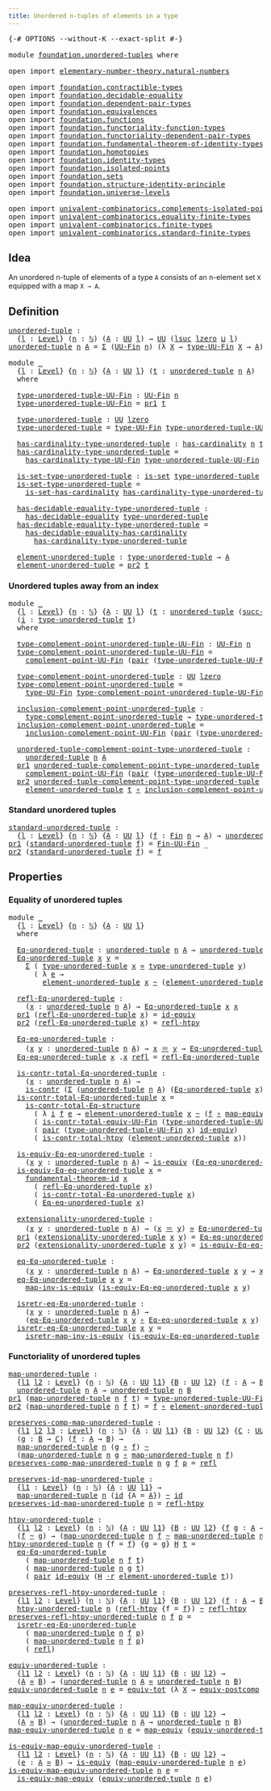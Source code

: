 ```yaml
---
title: Unordered n-tuples of elements in a type
---
```


<pre class="Agda"><a id="66" class="Symbol">{-#</a> <a id="70" class="Keyword">OPTIONS</a> <a id="78" class="Pragma">--without-K</a> <a id="90" class="Pragma">--exact-split</a> <a id="104" class="Symbol">#-}</a>

<a id="109" class="Keyword">module</a> <a id="116" href="foundation.unordered-tuples.html" class="Module">foundation.unordered-tuples</a> <a id="144" class="Keyword">where</a>

<a id="151" class="Keyword">open</a> <a id="156" class="Keyword">import</a> <a id="163" href="elementary-number-theory.natural-numbers.html" class="Module">elementary-number-theory.natural-numbers</a>

<a id="205" class="Keyword">open</a> <a id="210" class="Keyword">import</a> <a id="217" href="foundation.contractible-types.html" class="Module">foundation.contractible-types</a>
<a id="247" class="Keyword">open</a> <a id="252" class="Keyword">import</a> <a id="259" href="foundation.decidable-equality.html" class="Module">foundation.decidable-equality</a>
<a id="289" class="Keyword">open</a> <a id="294" class="Keyword">import</a> <a id="301" href="foundation.dependent-pair-types.html" class="Module">foundation.dependent-pair-types</a>
<a id="333" class="Keyword">open</a> <a id="338" class="Keyword">import</a> <a id="345" href="foundation.equivalences.html" class="Module">foundation.equivalences</a>
<a id="369" class="Keyword">open</a> <a id="374" class="Keyword">import</a> <a id="381" href="foundation.functions.html" class="Module">foundation.functions</a>
<a id="402" class="Keyword">open</a> <a id="407" class="Keyword">import</a> <a id="414" href="foundation.functoriality-function-types.html" class="Module">foundation.functoriality-function-types</a>
<a id="454" class="Keyword">open</a> <a id="459" class="Keyword">import</a> <a id="466" href="foundation.functoriality-dependent-pair-types.html" class="Module">foundation.functoriality-dependent-pair-types</a>
<a id="512" class="Keyword">open</a> <a id="517" class="Keyword">import</a> <a id="524" href="foundation.fundamental-theorem-of-identity-types.html" class="Module">foundation.fundamental-theorem-of-identity-types</a>
<a id="573" class="Keyword">open</a> <a id="578" class="Keyword">import</a> <a id="585" href="foundation.homotopies.html" class="Module">foundation.homotopies</a>
<a id="607" class="Keyword">open</a> <a id="612" class="Keyword">import</a> <a id="619" href="foundation.identity-types.html" class="Module">foundation.identity-types</a>
<a id="645" class="Keyword">open</a> <a id="650" class="Keyword">import</a> <a id="657" href="foundation.isolated-points.html" class="Module">foundation.isolated-points</a>
<a id="684" class="Keyword">open</a> <a id="689" class="Keyword">import</a> <a id="696" href="foundation.sets.html" class="Module">foundation.sets</a>
<a id="712" class="Keyword">open</a> <a id="717" class="Keyword">import</a> <a id="724" href="foundation.structure-identity-principle.html" class="Module">foundation.structure-identity-principle</a>
<a id="764" class="Keyword">open</a> <a id="769" class="Keyword">import</a> <a id="776" href="foundation.universe-levels.html" class="Module">foundation.universe-levels</a>

<a id="804" class="Keyword">open</a> <a id="809" class="Keyword">import</a> <a id="816" href="univalent-combinatorics.complements-isolated-points.html" class="Module">univalent-combinatorics.complements-isolated-points</a>
<a id="868" class="Keyword">open</a> <a id="873" class="Keyword">import</a> <a id="880" href="univalent-combinatorics.equality-finite-types.html" class="Module">univalent-combinatorics.equality-finite-types</a>
<a id="926" class="Keyword">open</a> <a id="931" class="Keyword">import</a> <a id="938" href="univalent-combinatorics.finite-types.html" class="Module">univalent-combinatorics.finite-types</a>
<a id="975" class="Keyword">open</a> <a id="980" class="Keyword">import</a> <a id="987" href="univalent-combinatorics.standard-finite-types.html" class="Module">univalent-combinatorics.standard-finite-types</a>
</pre>
## Idea

An unordered n-tuple of elements of a type `A` consists of an n-element set `X` equipped with a map `X → A`.

## Definition

<pre class="Agda"><a id="unordered-tuple"></a><a id="1180" href="foundation.unordered-tuples.html#1180" class="Function">unordered-tuple</a> <a id="1196" class="Symbol">:</a>
  <a id="1200" class="Symbol">{</a><a id="1201" href="foundation.unordered-tuples.html#1201" class="Bound">l</a> <a id="1203" class="Symbol">:</a> <a id="1205" href="Agda.Primitive.html#597" class="Postulate">Level</a><a id="1210" class="Symbol">}</a> <a id="1212" class="Symbol">(</a><a id="1213" href="foundation.unordered-tuples.html#1213" class="Bound">n</a> <a id="1215" class="Symbol">:</a> <a id="1217" href="elementary-number-theory.natural-numbers.html#1458" class="Datatype">ℕ</a><a id="1218" class="Symbol">)</a> <a id="1220" class="Symbol">(</a><a id="1221" href="foundation.unordered-tuples.html#1221" class="Bound">A</a> <a id="1223" class="Symbol">:</a> <a id="1225" href="foundation-core.universe-levels.html#235" class="Primitive">UU</a> <a id="1228" href="foundation.unordered-tuples.html#1201" class="Bound">l</a><a id="1229" class="Symbol">)</a> <a id="1231" class="Symbol">→</a> <a id="1233" href="foundation-core.universe-levels.html#235" class="Primitive">UU</a> <a id="1236" class="Symbol">(</a><a id="1237" href="Agda.Primitive.html#780" class="Primitive">lsuc</a> <a id="1242" href="Agda.Primitive.html#764" class="Primitive">lzero</a> <a id="1248" href="Agda.Primitive.html#810" class="Primitive Operator">⊔</a> <a id="1250" href="foundation.unordered-tuples.html#1201" class="Bound">l</a><a id="1251" class="Symbol">)</a>
<a id="1253" href="foundation.unordered-tuples.html#1180" class="Function">unordered-tuple</a> <a id="1269" href="foundation.unordered-tuples.html#1269" class="Bound">n</a> <a id="1271" href="foundation.unordered-tuples.html#1271" class="Bound">A</a> <a id="1273" class="Symbol">=</a> <a id="1275" href="foundation-core.dependent-pair-types.html#515" class="Record">Σ</a> <a id="1277" class="Symbol">(</a><a id="1278" href="univalent-combinatorics.finite-types.html#5610" class="Function">UU-Fin</a> <a id="1285" href="foundation.unordered-tuples.html#1269" class="Bound">n</a><a id="1286" class="Symbol">)</a> <a id="1288" class="Symbol">(λ</a> <a id="1291" href="foundation.unordered-tuples.html#1291" class="Bound">X</a> <a id="1293" class="Symbol">→</a> <a id="1295" href="univalent-combinatorics.finite-types.html#5672" class="Function">type-UU-Fin</a> <a id="1307" href="foundation.unordered-tuples.html#1291" class="Bound">X</a> <a id="1309" class="Symbol">→</a> <a id="1311" href="foundation.unordered-tuples.html#1271" class="Bound">A</a><a id="1312" class="Symbol">)</a>

<a id="1315" class="Keyword">module</a> <a id="1322" href="foundation.unordered-tuples.html#1322" class="Module">_</a>
  <a id="1326" class="Symbol">{</a><a id="1327" href="foundation.unordered-tuples.html#1327" class="Bound">l</a> <a id="1329" class="Symbol">:</a> <a id="1331" href="Agda.Primitive.html#597" class="Postulate">Level</a><a id="1336" class="Symbol">}</a> <a id="1338" class="Symbol">{</a><a id="1339" href="foundation.unordered-tuples.html#1339" class="Bound">n</a> <a id="1341" class="Symbol">:</a> <a id="1343" href="elementary-number-theory.natural-numbers.html#1458" class="Datatype">ℕ</a><a id="1344" class="Symbol">}</a> <a id="1346" class="Symbol">{</a><a id="1347" href="foundation.unordered-tuples.html#1347" class="Bound">A</a> <a id="1349" class="Symbol">:</a> <a id="1351" href="foundation-core.universe-levels.html#235" class="Primitive">UU</a> <a id="1354" href="foundation.unordered-tuples.html#1327" class="Bound">l</a><a id="1355" class="Symbol">}</a> <a id="1357" class="Symbol">(</a><a id="1358" href="foundation.unordered-tuples.html#1358" class="Bound">t</a> <a id="1360" class="Symbol">:</a> <a id="1362" href="foundation.unordered-tuples.html#1180" class="Function">unordered-tuple</a> <a id="1378" href="foundation.unordered-tuples.html#1339" class="Bound">n</a> <a id="1380" href="foundation.unordered-tuples.html#1347" class="Bound">A</a><a id="1381" class="Symbol">)</a>
  <a id="1385" class="Keyword">where</a>

  <a id="1394" href="foundation.unordered-tuples.html#1394" class="Function">type-unordered-tuple-UU-Fin</a> <a id="1422" class="Symbol">:</a> <a id="1424" href="univalent-combinatorics.finite-types.html#5610" class="Function">UU-Fin</a> <a id="1431" href="foundation.unordered-tuples.html#1339" class="Bound">n</a>
  <a id="1435" href="foundation.unordered-tuples.html#1394" class="Function">type-unordered-tuple-UU-Fin</a> <a id="1463" class="Symbol">=</a> <a id="1465" href="foundation-core.dependent-pair-types.html#605" class="Field">pr1</a> <a id="1469" href="foundation.unordered-tuples.html#1358" class="Bound">t</a>

  <a id="1474" href="foundation.unordered-tuples.html#1474" class="Function">type-unordered-tuple</a> <a id="1495" class="Symbol">:</a> <a id="1497" href="foundation-core.universe-levels.html#235" class="Primitive">UU</a> <a id="1500" href="Agda.Primitive.html#764" class="Primitive">lzero</a>
  <a id="1508" href="foundation.unordered-tuples.html#1474" class="Function">type-unordered-tuple</a> <a id="1529" class="Symbol">=</a> <a id="1531" href="univalent-combinatorics.finite-types.html#5672" class="Function">type-UU-Fin</a> <a id="1543" href="foundation.unordered-tuples.html#1394" class="Function">type-unordered-tuple-UU-Fin</a>

  <a id="1574" href="foundation.unordered-tuples.html#1574" class="Function">has-cardinality-type-unordered-tuple</a> <a id="1611" class="Symbol">:</a> <a id="1613" href="univalent-combinatorics.finite-types.html#4972" class="Function">has-cardinality</a> <a id="1629" href="foundation.unordered-tuples.html#1339" class="Bound">n</a> <a id="1631" href="foundation.unordered-tuples.html#1474" class="Function">type-unordered-tuple</a>
  <a id="1654" href="foundation.unordered-tuples.html#1574" class="Function">has-cardinality-type-unordered-tuple</a> <a id="1691" class="Symbol">=</a>
    <a id="1697" href="univalent-combinatorics.finite-types.html#5750" class="Function">has-cardinality-type-UU-Fin</a> <a id="1725" href="foundation.unordered-tuples.html#1394" class="Function">type-unordered-tuple-UU-Fin</a>

  <a id="1756" href="foundation.unordered-tuples.html#1756" class="Function">is-set-type-unordered-tuple</a> <a id="1784" class="Symbol">:</a> <a id="1786" href="foundation-core.sets.html#1113" class="Function">is-set</a> <a id="1793" href="foundation.unordered-tuples.html#1474" class="Function">type-unordered-tuple</a>
  <a id="1816" href="foundation.unordered-tuples.html#1756" class="Function">is-set-type-unordered-tuple</a> <a id="1844" class="Symbol">=</a>
    <a id="1850" href="univalent-combinatorics.equality-finite-types.html#2381" class="Function">is-set-has-cardinality</a> <a id="1873" href="foundation.unordered-tuples.html#1574" class="Function">has-cardinality-type-unordered-tuple</a>

  <a id="1913" href="foundation.unordered-tuples.html#1913" class="Function">has-decidable-equality-type-unordered-tuple</a> <a id="1957" class="Symbol">:</a>
    <a id="1963" href="foundation.decidable-equality.html#1799" class="Function">has-decidable-equality</a> <a id="1986" href="foundation.unordered-tuples.html#1474" class="Function">type-unordered-tuple</a>
  <a id="2009" href="foundation.unordered-tuples.html#1913" class="Function">has-decidable-equality-type-unordered-tuple</a> <a id="2053" class="Symbol">=</a>
    <a id="2059" href="univalent-combinatorics.equality-finite-types.html#2901" class="Function">has-decidable-equality-has-cardinality</a>
      <a id="2104" href="foundation.unordered-tuples.html#1574" class="Function">has-cardinality-type-unordered-tuple</a>
      
  <a id="2150" href="foundation.unordered-tuples.html#2150" class="Function">element-unordered-tuple</a> <a id="2174" class="Symbol">:</a> <a id="2176" href="foundation.unordered-tuples.html#1474" class="Function">type-unordered-tuple</a> <a id="2197" class="Symbol">→</a> <a id="2199" href="foundation.unordered-tuples.html#1347" class="Bound">A</a>
  <a id="2203" href="foundation.unordered-tuples.html#2150" class="Function">element-unordered-tuple</a> <a id="2227" class="Symbol">=</a> <a id="2229" href="foundation-core.dependent-pair-types.html#617" class="Field">pr2</a> <a id="2233" href="foundation.unordered-tuples.html#1358" class="Bound">t</a>
</pre>
### Unordered tuples away from an index

<pre class="Agda"><a id="2289" class="Keyword">module</a> <a id="2296" href="foundation.unordered-tuples.html#2296" class="Module">_</a>
  <a id="2300" class="Symbol">{</a><a id="2301" href="foundation.unordered-tuples.html#2301" class="Bound">l</a> <a id="2303" class="Symbol">:</a> <a id="2305" href="Agda.Primitive.html#597" class="Postulate">Level</a><a id="2310" class="Symbol">}</a> <a id="2312" class="Symbol">{</a><a id="2313" href="foundation.unordered-tuples.html#2313" class="Bound">n</a> <a id="2315" class="Symbol">:</a> <a id="2317" href="elementary-number-theory.natural-numbers.html#1458" class="Datatype">ℕ</a><a id="2318" class="Symbol">}</a> <a id="2320" class="Symbol">{</a><a id="2321" href="foundation.unordered-tuples.html#2321" class="Bound">A</a> <a id="2323" class="Symbol">:</a> <a id="2325" href="foundation-core.universe-levels.html#235" class="Primitive">UU</a> <a id="2328" href="foundation.unordered-tuples.html#2301" class="Bound">l</a><a id="2329" class="Symbol">}</a> <a id="2331" class="Symbol">(</a><a id="2332" href="foundation.unordered-tuples.html#2332" class="Bound">t</a> <a id="2334" class="Symbol">:</a> <a id="2336" href="foundation.unordered-tuples.html#1180" class="Function">unordered-tuple</a> <a id="2352" class="Symbol">(</a><a id="2353" href="elementary-number-theory.natural-numbers.html#1492" class="InductiveConstructor">succ-ℕ</a> <a id="2360" href="foundation.unordered-tuples.html#2313" class="Bound">n</a><a id="2361" class="Symbol">)</a> <a id="2363" href="foundation.unordered-tuples.html#2321" class="Bound">A</a><a id="2364" class="Symbol">)</a>
  <a id="2368" class="Symbol">(</a><a id="2369" href="foundation.unordered-tuples.html#2369" class="Bound">i</a> <a id="2371" class="Symbol">:</a> <a id="2373" href="foundation.unordered-tuples.html#1474" class="Function">type-unordered-tuple</a> <a id="2394" href="foundation.unordered-tuples.html#2332" class="Bound">t</a><a id="2395" class="Symbol">)</a>
  <a id="2399" class="Keyword">where</a>

  <a id="2408" href="foundation.unordered-tuples.html#2408" class="Function">type-complement-point-unordered-tuple-UU-Fin</a> <a id="2453" class="Symbol">:</a> <a id="2455" href="univalent-combinatorics.finite-types.html#5610" class="Function">UU-Fin</a> <a id="2462" href="foundation.unordered-tuples.html#2313" class="Bound">n</a>
  <a id="2466" href="foundation.unordered-tuples.html#2408" class="Function">type-complement-point-unordered-tuple-UU-Fin</a> <a id="2511" class="Symbol">=</a>
    <a id="2517" href="univalent-combinatorics.complements-isolated-points.html#4717" class="Function">complement-point-UU-Fin</a> <a id="2541" class="Symbol">(</a><a id="2542" href="foundation-core.dependent-pair-types.html#588" class="InductiveConstructor">pair</a> <a id="2547" class="Symbol">(</a><a id="2548" href="foundation.unordered-tuples.html#1394" class="Function">type-unordered-tuple-UU-Fin</a> <a id="2576" href="foundation.unordered-tuples.html#2332" class="Bound">t</a><a id="2577" class="Symbol">)</a> <a id="2579" href="foundation.unordered-tuples.html#2369" class="Bound">i</a><a id="2580" class="Symbol">)</a>

  <a id="2585" href="foundation.unordered-tuples.html#2585" class="Function">type-complement-point-unordered-tuple</a> <a id="2623" class="Symbol">:</a> <a id="2625" href="foundation-core.universe-levels.html#235" class="Primitive">UU</a> <a id="2628" href="Agda.Primitive.html#764" class="Primitive">lzero</a>
  <a id="2636" href="foundation.unordered-tuples.html#2585" class="Function">type-complement-point-unordered-tuple</a> <a id="2674" class="Symbol">=</a>
    <a id="2680" href="univalent-combinatorics.finite-types.html#5672" class="Function">type-UU-Fin</a> <a id="2692" href="foundation.unordered-tuples.html#2408" class="Function">type-complement-point-unordered-tuple-UU-Fin</a>

  <a id="2740" href="foundation.unordered-tuples.html#2740" class="Function">inclusion-complement-point-unordered-tuple</a> <a id="2783" class="Symbol">:</a>
    <a id="2789" href="foundation.unordered-tuples.html#2585" class="Function">type-complement-point-unordered-tuple</a> <a id="2827" class="Symbol">→</a> <a id="2829" href="foundation.unordered-tuples.html#1474" class="Function">type-unordered-tuple</a> <a id="2850" href="foundation.unordered-tuples.html#2332" class="Bound">t</a>
  <a id="2854" href="foundation.unordered-tuples.html#2740" class="Function">inclusion-complement-point-unordered-tuple</a> <a id="2897" class="Symbol">=</a>
    <a id="2903" href="univalent-combinatorics.complements-isolated-points.html#4857" class="Function">inclusion-complement-point-UU-Fin</a> <a id="2937" class="Symbol">(</a><a id="2938" href="foundation-core.dependent-pair-types.html#588" class="InductiveConstructor">pair</a> <a id="2943" class="Symbol">(</a><a id="2944" href="foundation.unordered-tuples.html#1394" class="Function">type-unordered-tuple-UU-Fin</a> <a id="2972" href="foundation.unordered-tuples.html#2332" class="Bound">t</a><a id="2973" class="Symbol">)</a> <a id="2975" href="foundation.unordered-tuples.html#2369" class="Bound">i</a><a id="2976" class="Symbol">)</a>

  <a id="2981" href="foundation.unordered-tuples.html#2981" class="Function">unordered-tuple-complement-point-type-unordered-tuple</a> <a id="3035" class="Symbol">:</a>
    <a id="3041" href="foundation.unordered-tuples.html#1180" class="Function">unordered-tuple</a> <a id="3057" href="foundation.unordered-tuples.html#2313" class="Bound">n</a> <a id="3059" href="foundation.unordered-tuples.html#2321" class="Bound">A</a>
  <a id="3063" href="foundation-core.dependent-pair-types.html#605" class="Field">pr1</a> <a id="3067" href="foundation.unordered-tuples.html#2981" class="Function">unordered-tuple-complement-point-type-unordered-tuple</a> <a id="3121" class="Symbol">=</a>
    <a id="3127" href="univalent-combinatorics.complements-isolated-points.html#4717" class="Function">complement-point-UU-Fin</a> <a id="3151" class="Symbol">(</a><a id="3152" href="foundation-core.dependent-pair-types.html#588" class="InductiveConstructor">pair</a> <a id="3157" class="Symbol">(</a><a id="3158" href="foundation.unordered-tuples.html#1394" class="Function">type-unordered-tuple-UU-Fin</a> <a id="3186" href="foundation.unordered-tuples.html#2332" class="Bound">t</a><a id="3187" class="Symbol">)</a> <a id="3189" href="foundation.unordered-tuples.html#2369" class="Bound">i</a><a id="3190" class="Symbol">)</a>
  <a id="3194" href="foundation-core.dependent-pair-types.html#617" class="Field">pr2</a> <a id="3198" href="foundation.unordered-tuples.html#2981" class="Function">unordered-tuple-complement-point-type-unordered-tuple</a> <a id="3252" class="Symbol">=</a>
    <a id="3258" href="foundation.unordered-tuples.html#2150" class="Function">element-unordered-tuple</a> <a id="3282" href="foundation.unordered-tuples.html#2332" class="Bound">t</a> <a id="3284" href="foundation-core.functions.html#420" class="Function Operator">∘</a> <a id="3286" href="foundation.unordered-tuples.html#2740" class="Function">inclusion-complement-point-unordered-tuple</a>
</pre>
### Standard unordered tuples

<pre class="Agda"><a id="standard-unordered-tuple"></a><a id="3373" href="foundation.unordered-tuples.html#3373" class="Function">standard-unordered-tuple</a> <a id="3398" class="Symbol">:</a>
  <a id="3402" class="Symbol">{</a><a id="3403" href="foundation.unordered-tuples.html#3403" class="Bound">l</a> <a id="3405" class="Symbol">:</a> <a id="3407" href="Agda.Primitive.html#597" class="Postulate">Level</a><a id="3412" class="Symbol">}</a> <a id="3414" class="Symbol">{</a><a id="3415" href="foundation.unordered-tuples.html#3415" class="Bound">n</a> <a id="3417" class="Symbol">:</a> <a id="3419" href="elementary-number-theory.natural-numbers.html#1458" class="Datatype">ℕ</a><a id="3420" class="Symbol">}</a> <a id="3422" class="Symbol">{</a><a id="3423" href="foundation.unordered-tuples.html#3423" class="Bound">A</a> <a id="3425" class="Symbol">:</a> <a id="3427" href="foundation-core.universe-levels.html#235" class="Primitive">UU</a> <a id="3430" href="foundation.unordered-tuples.html#3403" class="Bound">l</a><a id="3431" class="Symbol">}</a> <a id="3433" class="Symbol">(</a><a id="3434" href="foundation.unordered-tuples.html#3434" class="Bound">f</a> <a id="3436" class="Symbol">:</a> <a id="3438" href="univalent-combinatorics.standard-finite-types.html#2149" class="Function">Fin</a> <a id="3442" href="foundation.unordered-tuples.html#3415" class="Bound">n</a> <a id="3444" class="Symbol">→</a> <a id="3446" href="foundation.unordered-tuples.html#3423" class="Bound">A</a><a id="3447" class="Symbol">)</a> <a id="3449" class="Symbol">→</a> <a id="3451" href="foundation.unordered-tuples.html#1180" class="Function">unordered-tuple</a> <a id="3467" href="foundation.unordered-tuples.html#3415" class="Bound">n</a> <a id="3469" href="foundation.unordered-tuples.html#3423" class="Bound">A</a>
<a id="3471" href="foundation-core.dependent-pair-types.html#605" class="Field">pr1</a> <a id="3475" class="Symbol">(</a><a id="3476" href="foundation.unordered-tuples.html#3373" class="Function">standard-unordered-tuple</a> <a id="3501" href="foundation.unordered-tuples.html#3501" class="Bound">f</a><a id="3502" class="Symbol">)</a> <a id="3504" class="Symbol">=</a> <a id="3506" href="univalent-combinatorics.finite-types.html#9818" class="Function">Fin-UU-Fin</a> <a id="3517" class="Symbol">_</a>
<a id="3519" href="foundation-core.dependent-pair-types.html#617" class="Field">pr2</a> <a id="3523" class="Symbol">(</a><a id="3524" href="foundation.unordered-tuples.html#3373" class="Function">standard-unordered-tuple</a> <a id="3549" href="foundation.unordered-tuples.html#3549" class="Bound">f</a><a id="3550" class="Symbol">)</a> <a id="3552" class="Symbol">=</a> <a id="3554" href="foundation.unordered-tuples.html#3549" class="Bound">f</a>
</pre>
## Properties

### Equality of unordered tuples

<pre class="Agda"><a id="3618" class="Keyword">module</a> <a id="3625" href="foundation.unordered-tuples.html#3625" class="Module">_</a>
  <a id="3629" class="Symbol">{</a><a id="3630" href="foundation.unordered-tuples.html#3630" class="Bound">l</a> <a id="3632" class="Symbol">:</a> <a id="3634" href="Agda.Primitive.html#597" class="Postulate">Level</a><a id="3639" class="Symbol">}</a> <a id="3641" class="Symbol">{</a><a id="3642" href="foundation.unordered-tuples.html#3642" class="Bound">n</a> <a id="3644" class="Symbol">:</a> <a id="3646" href="elementary-number-theory.natural-numbers.html#1458" class="Datatype">ℕ</a><a id="3647" class="Symbol">}</a> <a id="3649" class="Symbol">{</a><a id="3650" href="foundation.unordered-tuples.html#3650" class="Bound">A</a> <a id="3652" class="Symbol">:</a> <a id="3654" href="foundation-core.universe-levels.html#235" class="Primitive">UU</a> <a id="3657" href="foundation.unordered-tuples.html#3630" class="Bound">l</a><a id="3658" class="Symbol">}</a>
  <a id="3662" class="Keyword">where</a>
  
  <a id="3673" href="foundation.unordered-tuples.html#3673" class="Function">Eq-unordered-tuple</a> <a id="3692" class="Symbol">:</a> <a id="3694" href="foundation.unordered-tuples.html#1180" class="Function">unordered-tuple</a> <a id="3710" href="foundation.unordered-tuples.html#3642" class="Bound">n</a> <a id="3712" href="foundation.unordered-tuples.html#3650" class="Bound">A</a> <a id="3714" class="Symbol">→</a> <a id="3716" href="foundation.unordered-tuples.html#1180" class="Function">unordered-tuple</a> <a id="3732" href="foundation.unordered-tuples.html#3642" class="Bound">n</a> <a id="3734" href="foundation.unordered-tuples.html#3650" class="Bound">A</a> <a id="3736" class="Symbol">→</a> <a id="3738" href="foundation-core.universe-levels.html#235" class="Primitive">UU</a> <a id="3741" href="foundation.unordered-tuples.html#3630" class="Bound">l</a>
  <a id="3745" href="foundation.unordered-tuples.html#3673" class="Function">Eq-unordered-tuple</a> <a id="3764" href="foundation.unordered-tuples.html#3764" class="Bound">x</a> <a id="3766" href="foundation.unordered-tuples.html#3766" class="Bound">y</a> <a id="3768" class="Symbol">=</a>
    <a id="3774" href="foundation-core.dependent-pair-types.html#515" class="Record">Σ</a> <a id="3776" class="Symbol">(</a> <a id="3778" href="foundation.unordered-tuples.html#1474" class="Function">type-unordered-tuple</a> <a id="3799" href="foundation.unordered-tuples.html#3764" class="Bound">x</a> <a id="3801" href="foundation-core.equivalences.html#1621" class="Function Operator">≃</a> <a id="3803" href="foundation.unordered-tuples.html#1474" class="Function">type-unordered-tuple</a> <a id="3824" href="foundation.unordered-tuples.html#3766" class="Bound">y</a><a id="3825" class="Symbol">)</a>
      <a id="3833" class="Symbol">(</a> <a id="3835" class="Symbol">λ</a> <a id="3837" href="foundation.unordered-tuples.html#3837" class="Bound">e</a> <a id="3839" class="Symbol">→</a>
        <a id="3849" href="foundation.unordered-tuples.html#2150" class="Function">element-unordered-tuple</a> <a id="3873" href="foundation.unordered-tuples.html#3764" class="Bound">x</a> <a id="3875" href="foundation-core.homotopies.html#627" class="Function Operator">~</a> <a id="3877" class="Symbol">(</a><a id="3878" href="foundation.unordered-tuples.html#2150" class="Function">element-unordered-tuple</a> <a id="3902" href="foundation.unordered-tuples.html#3766" class="Bound">y</a> <a id="3904" href="foundation-core.functions.html#420" class="Function Operator">∘</a> <a id="3906" href="foundation-core.equivalences.html#1821" class="Function">map-equiv</a> <a id="3916" href="foundation.unordered-tuples.html#3837" class="Bound">e</a><a id="3917" class="Symbol">))</a>

  <a id="3923" href="foundation.unordered-tuples.html#3923" class="Function">refl-Eq-unordered-tuple</a> <a id="3947" class="Symbol">:</a>
    <a id="3953" class="Symbol">(</a><a id="3954" href="foundation.unordered-tuples.html#3954" class="Bound">x</a> <a id="3956" class="Symbol">:</a> <a id="3958" href="foundation.unordered-tuples.html#1180" class="Function">unordered-tuple</a> <a id="3974" href="foundation.unordered-tuples.html#3642" class="Bound">n</a> <a id="3976" href="foundation.unordered-tuples.html#3650" class="Bound">A</a><a id="3977" class="Symbol">)</a> <a id="3979" class="Symbol">→</a> <a id="3981" href="foundation.unordered-tuples.html#3673" class="Function">Eq-unordered-tuple</a> <a id="4000" href="foundation.unordered-tuples.html#3954" class="Bound">x</a> <a id="4002" href="foundation.unordered-tuples.html#3954" class="Bound">x</a>
  <a id="4006" href="foundation-core.dependent-pair-types.html#605" class="Field">pr1</a> <a id="4010" class="Symbol">(</a><a id="4011" href="foundation.unordered-tuples.html#3923" class="Function">refl-Eq-unordered-tuple</a> <a id="4035" href="foundation.unordered-tuples.html#4035" class="Bound">x</a><a id="4036" class="Symbol">)</a> <a id="4038" class="Symbol">=</a> <a id="4040" href="foundation-core.equivalences.html#2494" class="Function">id-equiv</a>
  <a id="4051" href="foundation-core.dependent-pair-types.html#617" class="Field">pr2</a> <a id="4055" class="Symbol">(</a><a id="4056" href="foundation.unordered-tuples.html#3923" class="Function">refl-Eq-unordered-tuple</a> <a id="4080" href="foundation.unordered-tuples.html#4080" class="Bound">x</a><a id="4081" class="Symbol">)</a> <a id="4083" class="Symbol">=</a> <a id="4085" href="foundation-core.homotopies.html#741" class="Function">refl-htpy</a>

  <a id="4098" href="foundation.unordered-tuples.html#4098" class="Function">Eq-eq-unordered-tuple</a> <a id="4120" class="Symbol">:</a>
    <a id="4126" class="Symbol">(</a><a id="4127" href="foundation.unordered-tuples.html#4127" class="Bound">x</a> <a id="4129" href="foundation.unordered-tuples.html#4129" class="Bound">y</a> <a id="4131" class="Symbol">:</a> <a id="4133" href="foundation.unordered-tuples.html#1180" class="Function">unordered-tuple</a> <a id="4149" href="foundation.unordered-tuples.html#3642" class="Bound">n</a> <a id="4151" href="foundation.unordered-tuples.html#3650" class="Bound">A</a><a id="4152" class="Symbol">)</a> <a id="4154" class="Symbol">→</a> <a id="4156" href="foundation.unordered-tuples.html#4127" class="Bound">x</a> <a id="4158" href="foundation-core.identity-types.html#1865" class="Function Operator">＝</a> <a id="4160" href="foundation.unordered-tuples.html#4129" class="Bound">y</a> <a id="4162" class="Symbol">→</a> <a id="4164" href="foundation.unordered-tuples.html#3673" class="Function">Eq-unordered-tuple</a> <a id="4183" href="foundation.unordered-tuples.html#4127" class="Bound">x</a> <a id="4185" href="foundation.unordered-tuples.html#4129" class="Bound">y</a>
  <a id="4189" href="foundation.unordered-tuples.html#4098" class="Function">Eq-eq-unordered-tuple</a> <a id="4211" href="foundation.unordered-tuples.html#4211" class="Bound">x</a> <a id="4213" class="DottedPattern Symbol">.</a><a id="4214" href="foundation.unordered-tuples.html#4211" class="DottedPattern Bound">x</a> <a id="4216" href="foundation-core.identity-types.html#1820" class="InductiveConstructor">refl</a> <a id="4221" class="Symbol">=</a> <a id="4223" href="foundation.unordered-tuples.html#3923" class="Function">refl-Eq-unordered-tuple</a> <a id="4247" href="foundation.unordered-tuples.html#4211" class="Bound">x</a>

  <a id="4252" href="foundation.unordered-tuples.html#4252" class="Function">is-contr-total-Eq-unordered-tuple</a> <a id="4286" class="Symbol">:</a>
    <a id="4292" class="Symbol">(</a><a id="4293" href="foundation.unordered-tuples.html#4293" class="Bound">x</a> <a id="4295" class="Symbol">:</a> <a id="4297" href="foundation.unordered-tuples.html#1180" class="Function">unordered-tuple</a> <a id="4313" href="foundation.unordered-tuples.html#3642" class="Bound">n</a> <a id="4315" href="foundation.unordered-tuples.html#3650" class="Bound">A</a><a id="4316" class="Symbol">)</a> <a id="4318" class="Symbol">→</a>
    <a id="4324" href="foundation-core.contractible-types.html#1006" class="Function">is-contr</a> <a id="4333" class="Symbol">(</a><a id="4334" href="foundation-core.dependent-pair-types.html#515" class="Record">Σ</a> <a id="4336" class="Symbol">(</a><a id="4337" href="foundation.unordered-tuples.html#1180" class="Function">unordered-tuple</a> <a id="4353" href="foundation.unordered-tuples.html#3642" class="Bound">n</a> <a id="4355" href="foundation.unordered-tuples.html#3650" class="Bound">A</a><a id="4356" class="Symbol">)</a> <a id="4358" class="Symbol">(</a><a id="4359" href="foundation.unordered-tuples.html#3673" class="Function">Eq-unordered-tuple</a> <a id="4378" href="foundation.unordered-tuples.html#4293" class="Bound">x</a><a id="4379" class="Symbol">))</a>
  <a id="4384" href="foundation.unordered-tuples.html#4252" class="Function">is-contr-total-Eq-unordered-tuple</a> <a id="4418" href="foundation.unordered-tuples.html#4418" class="Bound">x</a> <a id="4420" class="Symbol">=</a>
    <a id="4426" href="foundation.structure-identity-principle.html#1355" class="Function">is-contr-total-Eq-structure</a>
      <a id="4460" class="Symbol">(</a> <a id="4462" class="Symbol">λ</a> <a id="4464" href="foundation.unordered-tuples.html#4464" class="Bound">i</a> <a id="4466" href="foundation.unordered-tuples.html#4466" class="Bound">f</a> <a id="4468" href="foundation.unordered-tuples.html#4468" class="Bound">e</a> <a id="4470" class="Symbol">→</a> <a id="4472" href="foundation.unordered-tuples.html#2150" class="Function">element-unordered-tuple</a> <a id="4496" href="foundation.unordered-tuples.html#4418" class="Bound">x</a> <a id="4498" href="foundation-core.homotopies.html#627" class="Function Operator">~</a> <a id="4500" class="Symbol">(</a><a id="4501" href="foundation.unordered-tuples.html#4466" class="Bound">f</a> <a id="4503" href="foundation-core.functions.html#420" class="Function Operator">∘</a> <a id="4505" href="foundation-core.equivalences.html#1821" class="Function">map-equiv</a> <a id="4515" href="foundation.unordered-tuples.html#4468" class="Bound">e</a><a id="4516" class="Symbol">))</a>
      <a id="4525" class="Symbol">(</a> <a id="4527" href="univalent-combinatorics.finite-types.html#21703" class="Function">is-contr-total-equiv-UU-Fin</a> <a id="4555" class="Symbol">(</a><a id="4556" href="foundation.unordered-tuples.html#1394" class="Function">type-unordered-tuple-UU-Fin</a> <a id="4584" href="foundation.unordered-tuples.html#4418" class="Bound">x</a><a id="4585" class="Symbol">))</a>
      <a id="4594" class="Symbol">(</a> <a id="4596" href="foundation-core.dependent-pair-types.html#588" class="InductiveConstructor">pair</a> <a id="4601" class="Symbol">(</a><a id="4602" href="foundation.unordered-tuples.html#1394" class="Function">type-unordered-tuple-UU-Fin</a> <a id="4630" href="foundation.unordered-tuples.html#4418" class="Bound">x</a><a id="4631" class="Symbol">)</a> <a id="4633" href="foundation-core.equivalences.html#2494" class="Function">id-equiv</a><a id="4641" class="Symbol">)</a>
      <a id="4649" class="Symbol">(</a> <a id="4651" href="foundation.homotopies.html#3155" class="Function">is-contr-total-htpy</a> <a id="4671" class="Symbol">(</a><a id="4672" href="foundation.unordered-tuples.html#2150" class="Function">element-unordered-tuple</a> <a id="4696" href="foundation.unordered-tuples.html#4418" class="Bound">x</a><a id="4697" class="Symbol">))</a>

  <a id="4703" href="foundation.unordered-tuples.html#4703" class="Function">is-equiv-Eq-eq-unordered-tuple</a> <a id="4734" class="Symbol">:</a>
    <a id="4740" class="Symbol">(</a><a id="4741" href="foundation.unordered-tuples.html#4741" class="Bound">x</a> <a id="4743" href="foundation.unordered-tuples.html#4743" class="Bound">y</a> <a id="4745" class="Symbol">:</a> <a id="4747" href="foundation.unordered-tuples.html#1180" class="Function">unordered-tuple</a> <a id="4763" href="foundation.unordered-tuples.html#3642" class="Bound">n</a> <a id="4765" href="foundation.unordered-tuples.html#3650" class="Bound">A</a><a id="4766" class="Symbol">)</a> <a id="4768" class="Symbol">→</a> <a id="4770" href="foundation-core.equivalences.html#1556" class="Function">is-equiv</a> <a id="4779" class="Symbol">(</a><a id="4780" href="foundation.unordered-tuples.html#4098" class="Function">Eq-eq-unordered-tuple</a> <a id="4802" href="foundation.unordered-tuples.html#4741" class="Bound">x</a> <a id="4804" href="foundation.unordered-tuples.html#4743" class="Bound">y</a><a id="4805" class="Symbol">)</a>
  <a id="4809" href="foundation.unordered-tuples.html#4703" class="Function">is-equiv-Eq-eq-unordered-tuple</a> <a id="4840" href="foundation.unordered-tuples.html#4840" class="Bound">x</a> <a id="4842" class="Symbol">=</a>
    <a id="4848" href="foundation-core.fundamental-theorem-of-identity-types.html#1904" class="Function">fundamental-theorem-id</a> <a id="4871" href="foundation.unordered-tuples.html#4840" class="Bound">x</a>
      <a id="4879" class="Symbol">(</a> <a id="4881" href="foundation.unordered-tuples.html#3923" class="Function">refl-Eq-unordered-tuple</a> <a id="4905" href="foundation.unordered-tuples.html#4840" class="Bound">x</a><a id="4906" class="Symbol">)</a>
      <a id="4914" class="Symbol">(</a> <a id="4916" href="foundation.unordered-tuples.html#4252" class="Function">is-contr-total-Eq-unordered-tuple</a> <a id="4950" href="foundation.unordered-tuples.html#4840" class="Bound">x</a><a id="4951" class="Symbol">)</a>
      <a id="4959" class="Symbol">(</a> <a id="4961" href="foundation.unordered-tuples.html#4098" class="Function">Eq-eq-unordered-tuple</a> <a id="4983" href="foundation.unordered-tuples.html#4840" class="Bound">x</a><a id="4984" class="Symbol">)</a>

  <a id="4989" href="foundation.unordered-tuples.html#4989" class="Function">extensionality-unordered-tuple</a> <a id="5020" class="Symbol">:</a>
    <a id="5026" class="Symbol">(</a><a id="5027" href="foundation.unordered-tuples.html#5027" class="Bound">x</a> <a id="5029" href="foundation.unordered-tuples.html#5029" class="Bound">y</a> <a id="5031" class="Symbol">:</a> <a id="5033" href="foundation.unordered-tuples.html#1180" class="Function">unordered-tuple</a> <a id="5049" href="foundation.unordered-tuples.html#3642" class="Bound">n</a> <a id="5051" href="foundation.unordered-tuples.html#3650" class="Bound">A</a><a id="5052" class="Symbol">)</a> <a id="5054" class="Symbol">→</a> <a id="5056" class="Symbol">(</a><a id="5057" href="foundation.unordered-tuples.html#5027" class="Bound">x</a> <a id="5059" href="foundation-core.identity-types.html#1865" class="Function Operator">＝</a> <a id="5061" href="foundation.unordered-tuples.html#5029" class="Bound">y</a><a id="5062" class="Symbol">)</a> <a id="5064" href="foundation-core.equivalences.html#1621" class="Function Operator">≃</a> <a id="5066" href="foundation.unordered-tuples.html#3673" class="Function">Eq-unordered-tuple</a> <a id="5085" href="foundation.unordered-tuples.html#5027" class="Bound">x</a> <a id="5087" href="foundation.unordered-tuples.html#5029" class="Bound">y</a>
  <a id="5091" href="foundation-core.dependent-pair-types.html#605" class="Field">pr1</a> <a id="5095" class="Symbol">(</a><a id="5096" href="foundation.unordered-tuples.html#4989" class="Function">extensionality-unordered-tuple</a> <a id="5127" href="foundation.unordered-tuples.html#5127" class="Bound">x</a> <a id="5129" href="foundation.unordered-tuples.html#5129" class="Bound">y</a><a id="5130" class="Symbol">)</a> <a id="5132" class="Symbol">=</a> <a id="5134" href="foundation.unordered-tuples.html#4098" class="Function">Eq-eq-unordered-tuple</a> <a id="5156" href="foundation.unordered-tuples.html#5127" class="Bound">x</a> <a id="5158" href="foundation.unordered-tuples.html#5129" class="Bound">y</a>
  <a id="5162" href="foundation-core.dependent-pair-types.html#617" class="Field">pr2</a> <a id="5166" class="Symbol">(</a><a id="5167" href="foundation.unordered-tuples.html#4989" class="Function">extensionality-unordered-tuple</a> <a id="5198" href="foundation.unordered-tuples.html#5198" class="Bound">x</a> <a id="5200" href="foundation.unordered-tuples.html#5200" class="Bound">y</a><a id="5201" class="Symbol">)</a> <a id="5203" class="Symbol">=</a> <a id="5205" href="foundation.unordered-tuples.html#4703" class="Function">is-equiv-Eq-eq-unordered-tuple</a> <a id="5236" href="foundation.unordered-tuples.html#5198" class="Bound">x</a> <a id="5238" href="foundation.unordered-tuples.html#5200" class="Bound">y</a>

  <a id="5243" href="foundation.unordered-tuples.html#5243" class="Function">eq-Eq-unordered-tuple</a> <a id="5265" class="Symbol">:</a>
    <a id="5271" class="Symbol">(</a><a id="5272" href="foundation.unordered-tuples.html#5272" class="Bound">x</a> <a id="5274" href="foundation.unordered-tuples.html#5274" class="Bound">y</a> <a id="5276" class="Symbol">:</a> <a id="5278" href="foundation.unordered-tuples.html#1180" class="Function">unordered-tuple</a> <a id="5294" href="foundation.unordered-tuples.html#3642" class="Bound">n</a> <a id="5296" href="foundation.unordered-tuples.html#3650" class="Bound">A</a><a id="5297" class="Symbol">)</a> <a id="5299" class="Symbol">→</a> <a id="5301" href="foundation.unordered-tuples.html#3673" class="Function">Eq-unordered-tuple</a> <a id="5320" href="foundation.unordered-tuples.html#5272" class="Bound">x</a> <a id="5322" href="foundation.unordered-tuples.html#5274" class="Bound">y</a> <a id="5324" class="Symbol">→</a> <a id="5326" href="foundation.unordered-tuples.html#5272" class="Bound">x</a> <a id="5328" href="foundation-core.identity-types.html#1865" class="Function Operator">＝</a> <a id="5330" href="foundation.unordered-tuples.html#5274" class="Bound">y</a>
  <a id="5334" href="foundation.unordered-tuples.html#5243" class="Function">eq-Eq-unordered-tuple</a> <a id="5356" href="foundation.unordered-tuples.html#5356" class="Bound">x</a> <a id="5358" href="foundation.unordered-tuples.html#5358" class="Bound">y</a> <a id="5360" class="Symbol">=</a>
    <a id="5366" href="foundation-core.equivalences.html#4187" class="Function">map-inv-is-equiv</a> <a id="5383" class="Symbol">(</a><a id="5384" href="foundation.unordered-tuples.html#4703" class="Function">is-equiv-Eq-eq-unordered-tuple</a> <a id="5415" href="foundation.unordered-tuples.html#5356" class="Bound">x</a> <a id="5417" href="foundation.unordered-tuples.html#5358" class="Bound">y</a><a id="5418" class="Symbol">)</a>

  <a id="5423" href="foundation.unordered-tuples.html#5423" class="Function">isretr-eq-Eq-unordered-tuple</a> <a id="5452" class="Symbol">:</a>
    <a id="5458" class="Symbol">(</a><a id="5459" href="foundation.unordered-tuples.html#5459" class="Bound">x</a> <a id="5461" href="foundation.unordered-tuples.html#5461" class="Bound">y</a> <a id="5463" class="Symbol">:</a> <a id="5465" href="foundation.unordered-tuples.html#1180" class="Function">unordered-tuple</a> <a id="5481" href="foundation.unordered-tuples.html#3642" class="Bound">n</a> <a id="5483" href="foundation.unordered-tuples.html#3650" class="Bound">A</a><a id="5484" class="Symbol">)</a> <a id="5486" class="Symbol">→</a>
    <a id="5492" class="Symbol">(</a><a id="5493" href="foundation.unordered-tuples.html#5243" class="Function">eq-Eq-unordered-tuple</a> <a id="5515" href="foundation.unordered-tuples.html#5459" class="Bound">x</a> <a id="5517" href="foundation.unordered-tuples.html#5461" class="Bound">y</a> <a id="5519" href="foundation-core.functions.html#420" class="Function Operator">∘</a> <a id="5521" href="foundation.unordered-tuples.html#4098" class="Function">Eq-eq-unordered-tuple</a> <a id="5543" href="foundation.unordered-tuples.html#5459" class="Bound">x</a> <a id="5545" href="foundation.unordered-tuples.html#5461" class="Bound">y</a><a id="5546" class="Symbol">)</a> <a id="5548" href="foundation-core.homotopies.html#627" class="Function Operator">~</a> <a id="5550" href="foundation-core.functions.html#322" class="Function">id</a>
  <a id="5555" href="foundation.unordered-tuples.html#5423" class="Function">isretr-eq-Eq-unordered-tuple</a> <a id="5584" href="foundation.unordered-tuples.html#5584" class="Bound">x</a> <a id="5586" href="foundation.unordered-tuples.html#5586" class="Bound">y</a> <a id="5588" class="Symbol">=</a>
    <a id="5594" href="foundation-core.equivalences.html#4395" class="Function">isretr-map-inv-is-equiv</a> <a id="5618" class="Symbol">(</a><a id="5619" href="foundation.unordered-tuples.html#4703" class="Function">is-equiv-Eq-eq-unordered-tuple</a> <a id="5650" href="foundation.unordered-tuples.html#5584" class="Bound">x</a> <a id="5652" href="foundation.unordered-tuples.html#5586" class="Bound">y</a><a id="5653" class="Symbol">)</a>
</pre>
### Functoriality of unordered tuples

<pre class="Agda"><a id="map-unordered-tuple"></a><a id="5707" href="foundation.unordered-tuples.html#5707" class="Function">map-unordered-tuple</a> <a id="5727" class="Symbol">:</a>
  <a id="5731" class="Symbol">{</a><a id="5732" href="foundation.unordered-tuples.html#5732" class="Bound">l1</a> <a id="5735" href="foundation.unordered-tuples.html#5735" class="Bound">l2</a> <a id="5738" class="Symbol">:</a> <a id="5740" href="Agda.Primitive.html#597" class="Postulate">Level</a><a id="5745" class="Symbol">}</a> <a id="5747" class="Symbol">(</a><a id="5748" href="foundation.unordered-tuples.html#5748" class="Bound">n</a> <a id="5750" class="Symbol">:</a> <a id="5752" href="elementary-number-theory.natural-numbers.html#1458" class="Datatype">ℕ</a><a id="5753" class="Symbol">)</a> <a id="5755" class="Symbol">{</a><a id="5756" href="foundation.unordered-tuples.html#5756" class="Bound">A</a> <a id="5758" class="Symbol">:</a> <a id="5760" href="foundation-core.universe-levels.html#235" class="Primitive">UU</a> <a id="5763" href="foundation.unordered-tuples.html#5732" class="Bound">l1</a><a id="5765" class="Symbol">}</a> <a id="5767" class="Symbol">{</a><a id="5768" href="foundation.unordered-tuples.html#5768" class="Bound">B</a> <a id="5770" class="Symbol">:</a> <a id="5772" href="foundation-core.universe-levels.html#235" class="Primitive">UU</a> <a id="5775" href="foundation.unordered-tuples.html#5735" class="Bound">l2</a><a id="5777" class="Symbol">}</a> <a id="5779" class="Symbol">(</a><a id="5780" href="foundation.unordered-tuples.html#5780" class="Bound">f</a> <a id="5782" class="Symbol">:</a> <a id="5784" href="foundation.unordered-tuples.html#5756" class="Bound">A</a> <a id="5786" class="Symbol">→</a> <a id="5788" href="foundation.unordered-tuples.html#5768" class="Bound">B</a><a id="5789" class="Symbol">)</a> <a id="5791" class="Symbol">→</a>
  <a id="5795" href="foundation.unordered-tuples.html#1180" class="Function">unordered-tuple</a> <a id="5811" href="foundation.unordered-tuples.html#5748" class="Bound">n</a> <a id="5813" href="foundation.unordered-tuples.html#5756" class="Bound">A</a> <a id="5815" class="Symbol">→</a> <a id="5817" href="foundation.unordered-tuples.html#1180" class="Function">unordered-tuple</a> <a id="5833" href="foundation.unordered-tuples.html#5748" class="Bound">n</a> <a id="5835" href="foundation.unordered-tuples.html#5768" class="Bound">B</a>
<a id="5837" href="foundation-core.dependent-pair-types.html#605" class="Field">pr1</a> <a id="5841" class="Symbol">(</a><a id="5842" href="foundation.unordered-tuples.html#5707" class="Function">map-unordered-tuple</a> <a id="5862" href="foundation.unordered-tuples.html#5862" class="Bound">n</a> <a id="5864" href="foundation.unordered-tuples.html#5864" class="Bound">f</a> <a id="5866" href="foundation.unordered-tuples.html#5866" class="Bound">t</a><a id="5867" class="Symbol">)</a> <a id="5869" class="Symbol">=</a> <a id="5871" href="foundation.unordered-tuples.html#1394" class="Function">type-unordered-tuple-UU-Fin</a> <a id="5899" href="foundation.unordered-tuples.html#5866" class="Bound">t</a>
<a id="5901" href="foundation-core.dependent-pair-types.html#617" class="Field">pr2</a> <a id="5905" class="Symbol">(</a><a id="5906" href="foundation.unordered-tuples.html#5707" class="Function">map-unordered-tuple</a> <a id="5926" href="foundation.unordered-tuples.html#5926" class="Bound">n</a> <a id="5928" href="foundation.unordered-tuples.html#5928" class="Bound">f</a> <a id="5930" href="foundation.unordered-tuples.html#5930" class="Bound">t</a><a id="5931" class="Symbol">)</a> <a id="5933" class="Symbol">=</a> <a id="5935" href="foundation.unordered-tuples.html#5928" class="Bound">f</a> <a id="5937" href="foundation-core.functions.html#420" class="Function Operator">∘</a> <a id="5939" href="foundation.unordered-tuples.html#2150" class="Function">element-unordered-tuple</a> <a id="5963" href="foundation.unordered-tuples.html#5930" class="Bound">t</a>

<a id="preserves-comp-map-unordered-tuple"></a><a id="5966" href="foundation.unordered-tuples.html#5966" class="Function">preserves-comp-map-unordered-tuple</a> <a id="6001" class="Symbol">:</a>
  <a id="6005" class="Symbol">{</a><a id="6006" href="foundation.unordered-tuples.html#6006" class="Bound">l1</a> <a id="6009" href="foundation.unordered-tuples.html#6009" class="Bound">l2</a> <a id="6012" href="foundation.unordered-tuples.html#6012" class="Bound">l3</a> <a id="6015" class="Symbol">:</a> <a id="6017" href="Agda.Primitive.html#597" class="Postulate">Level</a><a id="6022" class="Symbol">}</a> <a id="6024" class="Symbol">(</a><a id="6025" href="foundation.unordered-tuples.html#6025" class="Bound">n</a> <a id="6027" class="Symbol">:</a> <a id="6029" href="elementary-number-theory.natural-numbers.html#1458" class="Datatype">ℕ</a><a id="6030" class="Symbol">)</a> <a id="6032" class="Symbol">{</a><a id="6033" href="foundation.unordered-tuples.html#6033" class="Bound">A</a> <a id="6035" class="Symbol">:</a> <a id="6037" href="foundation-core.universe-levels.html#235" class="Primitive">UU</a> <a id="6040" href="foundation.unordered-tuples.html#6006" class="Bound">l1</a><a id="6042" class="Symbol">}</a> <a id="6044" class="Symbol">{</a><a id="6045" href="foundation.unordered-tuples.html#6045" class="Bound">B</a> <a id="6047" class="Symbol">:</a> <a id="6049" href="foundation-core.universe-levels.html#235" class="Primitive">UU</a> <a id="6052" href="foundation.unordered-tuples.html#6009" class="Bound">l2</a><a id="6054" class="Symbol">}</a> <a id="6056" class="Symbol">{</a><a id="6057" href="foundation.unordered-tuples.html#6057" class="Bound">C</a> <a id="6059" class="Symbol">:</a> <a id="6061" href="foundation-core.universe-levels.html#235" class="Primitive">UU</a> <a id="6064" href="foundation.unordered-tuples.html#6012" class="Bound">l3</a><a id="6066" class="Symbol">}</a>
  <a id="6070" class="Symbol">(</a><a id="6071" href="foundation.unordered-tuples.html#6071" class="Bound">g</a> <a id="6073" class="Symbol">:</a> <a id="6075" href="foundation.unordered-tuples.html#6045" class="Bound">B</a> <a id="6077" class="Symbol">→</a> <a id="6079" href="foundation.unordered-tuples.html#6057" class="Bound">C</a><a id="6080" class="Symbol">)</a> <a id="6082" class="Symbol">(</a><a id="6083" href="foundation.unordered-tuples.html#6083" class="Bound">f</a> <a id="6085" class="Symbol">:</a> <a id="6087" href="foundation.unordered-tuples.html#6033" class="Bound">A</a> <a id="6089" class="Symbol">→</a> <a id="6091" href="foundation.unordered-tuples.html#6045" class="Bound">B</a><a id="6092" class="Symbol">)</a> <a id="6094" class="Symbol">→</a>
  <a id="6098" href="foundation.unordered-tuples.html#5707" class="Function">map-unordered-tuple</a> <a id="6118" href="foundation.unordered-tuples.html#6025" class="Bound">n</a> <a id="6120" class="Symbol">(</a><a id="6121" href="foundation.unordered-tuples.html#6071" class="Bound">g</a> <a id="6123" href="foundation-core.functions.html#420" class="Function Operator">∘</a> <a id="6125" href="foundation.unordered-tuples.html#6083" class="Bound">f</a><a id="6126" class="Symbol">)</a> <a id="6128" href="foundation-core.homotopies.html#627" class="Function Operator">~</a>
  <a id="6132" class="Symbol">(</a><a id="6133" href="foundation.unordered-tuples.html#5707" class="Function">map-unordered-tuple</a> <a id="6153" href="foundation.unordered-tuples.html#6025" class="Bound">n</a> <a id="6155" href="foundation.unordered-tuples.html#6071" class="Bound">g</a> <a id="6157" href="foundation-core.functions.html#420" class="Function Operator">∘</a> <a id="6159" href="foundation.unordered-tuples.html#5707" class="Function">map-unordered-tuple</a> <a id="6179" href="foundation.unordered-tuples.html#6025" class="Bound">n</a> <a id="6181" href="foundation.unordered-tuples.html#6083" class="Bound">f</a><a id="6182" class="Symbol">)</a>
<a id="6184" href="foundation.unordered-tuples.html#5966" class="Function">preserves-comp-map-unordered-tuple</a> <a id="6219" href="foundation.unordered-tuples.html#6219" class="Bound">n</a> <a id="6221" href="foundation.unordered-tuples.html#6221" class="Bound">g</a> <a id="6223" href="foundation.unordered-tuples.html#6223" class="Bound">f</a> <a id="6225" href="foundation.unordered-tuples.html#6225" class="Bound">p</a> <a id="6227" class="Symbol">=</a> <a id="6229" href="foundation-core.identity-types.html#1820" class="InductiveConstructor">refl</a>

<a id="preserves-id-map-unordered-tuple"></a><a id="6235" href="foundation.unordered-tuples.html#6235" class="Function">preserves-id-map-unordered-tuple</a> <a id="6268" class="Symbol">:</a>
  <a id="6272" class="Symbol">{</a><a id="6273" href="foundation.unordered-tuples.html#6273" class="Bound">l1</a> <a id="6276" class="Symbol">:</a> <a id="6278" href="Agda.Primitive.html#597" class="Postulate">Level</a><a id="6283" class="Symbol">}</a> <a id="6285" class="Symbol">(</a><a id="6286" href="foundation.unordered-tuples.html#6286" class="Bound">n</a> <a id="6288" class="Symbol">:</a> <a id="6290" href="elementary-number-theory.natural-numbers.html#1458" class="Datatype">ℕ</a><a id="6291" class="Symbol">)</a> <a id="6293" class="Symbol">{</a><a id="6294" href="foundation.unordered-tuples.html#6294" class="Bound">A</a> <a id="6296" class="Symbol">:</a> <a id="6298" href="foundation-core.universe-levels.html#235" class="Primitive">UU</a> <a id="6301" href="foundation.unordered-tuples.html#6273" class="Bound">l1</a><a id="6303" class="Symbol">}</a> <a id="6305" class="Symbol">→</a>
  <a id="6309" href="foundation.unordered-tuples.html#5707" class="Function">map-unordered-tuple</a> <a id="6329" href="foundation.unordered-tuples.html#6286" class="Bound">n</a> <a id="6331" class="Symbol">(</a><a id="6332" href="foundation-core.functions.html#322" class="Function">id</a> <a id="6335" class="Symbol">{</a><a id="6336" class="Argument">A</a> <a id="6338" class="Symbol">=</a> <a id="6340" href="foundation.unordered-tuples.html#6294" class="Bound">A</a><a id="6341" class="Symbol">})</a> <a id="6344" href="foundation-core.homotopies.html#627" class="Function Operator">~</a> <a id="6346" href="foundation-core.functions.html#322" class="Function">id</a>
<a id="6349" href="foundation.unordered-tuples.html#6235" class="Function">preserves-id-map-unordered-tuple</a> <a id="6382" href="foundation.unordered-tuples.html#6382" class="Bound">n</a> <a id="6384" class="Symbol">=</a> <a id="6386" href="foundation-core.homotopies.html#741" class="Function">refl-htpy</a>

<a id="htpy-unordered-tuple"></a><a id="6397" href="foundation.unordered-tuples.html#6397" class="Function">htpy-unordered-tuple</a> <a id="6418" class="Symbol">:</a>
  <a id="6422" class="Symbol">{</a><a id="6423" href="foundation.unordered-tuples.html#6423" class="Bound">l1</a> <a id="6426" href="foundation.unordered-tuples.html#6426" class="Bound">l2</a> <a id="6429" class="Symbol">:</a> <a id="6431" href="Agda.Primitive.html#597" class="Postulate">Level</a><a id="6436" class="Symbol">}</a> <a id="6438" class="Symbol">(</a><a id="6439" href="foundation.unordered-tuples.html#6439" class="Bound">n</a> <a id="6441" class="Symbol">:</a> <a id="6443" href="elementary-number-theory.natural-numbers.html#1458" class="Datatype">ℕ</a><a id="6444" class="Symbol">)</a> <a id="6446" class="Symbol">{</a><a id="6447" href="foundation.unordered-tuples.html#6447" class="Bound">A</a> <a id="6449" class="Symbol">:</a> <a id="6451" href="foundation-core.universe-levels.html#235" class="Primitive">UU</a> <a id="6454" href="foundation.unordered-tuples.html#6423" class="Bound">l1</a><a id="6456" class="Symbol">}</a> <a id="6458" class="Symbol">{</a><a id="6459" href="foundation.unordered-tuples.html#6459" class="Bound">B</a> <a id="6461" class="Symbol">:</a> <a id="6463" href="foundation-core.universe-levels.html#235" class="Primitive">UU</a> <a id="6466" href="foundation.unordered-tuples.html#6426" class="Bound">l2</a><a id="6468" class="Symbol">}</a> <a id="6470" class="Symbol">{</a><a id="6471" href="foundation.unordered-tuples.html#6471" class="Bound">f</a> <a id="6473" href="foundation.unordered-tuples.html#6473" class="Bound">g</a> <a id="6475" class="Symbol">:</a> <a id="6477" href="foundation.unordered-tuples.html#6447" class="Bound">A</a> <a id="6479" class="Symbol">→</a> <a id="6481" href="foundation.unordered-tuples.html#6459" class="Bound">B</a><a id="6482" class="Symbol">}</a> <a id="6484" class="Symbol">→</a>
  <a id="6488" class="Symbol">(</a><a id="6489" href="foundation.unordered-tuples.html#6471" class="Bound">f</a> <a id="6491" href="foundation-core.homotopies.html#627" class="Function Operator">~</a> <a id="6493" href="foundation.unordered-tuples.html#6473" class="Bound">g</a><a id="6494" class="Symbol">)</a> <a id="6496" class="Symbol">→</a> <a id="6498" class="Symbol">(</a><a id="6499" href="foundation.unordered-tuples.html#5707" class="Function">map-unordered-tuple</a> <a id="6519" href="foundation.unordered-tuples.html#6439" class="Bound">n</a> <a id="6521" href="foundation.unordered-tuples.html#6471" class="Bound">f</a> <a id="6523" href="foundation-core.homotopies.html#627" class="Function Operator">~</a> <a id="6525" href="foundation.unordered-tuples.html#5707" class="Function">map-unordered-tuple</a> <a id="6545" href="foundation.unordered-tuples.html#6439" class="Bound">n</a> <a id="6547" href="foundation.unordered-tuples.html#6473" class="Bound">g</a><a id="6548" class="Symbol">)</a>
<a id="6550" href="foundation.unordered-tuples.html#6397" class="Function">htpy-unordered-tuple</a> <a id="6571" href="foundation.unordered-tuples.html#6571" class="Bound">n</a> <a id="6573" class="Symbol">{</a><a id="6574" class="Argument">f</a> <a id="6576" class="Symbol">=</a> <a id="6578" href="foundation.unordered-tuples.html#6578" class="Bound">f</a><a id="6579" class="Symbol">}</a> <a id="6581" class="Symbol">{</a><a id="6582" class="Argument">g</a> <a id="6584" class="Symbol">=</a> <a id="6586" href="foundation.unordered-tuples.html#6586" class="Bound">g</a><a id="6587" class="Symbol">}</a> <a id="6589" href="foundation.unordered-tuples.html#6589" class="Bound">H</a> <a id="6591" href="foundation.unordered-tuples.html#6591" class="Bound">t</a> <a id="6593" class="Symbol">=</a>
  <a id="6597" href="foundation.unordered-tuples.html#5243" class="Function">eq-Eq-unordered-tuple</a>
    <a id="6623" class="Symbol">(</a> <a id="6625" href="foundation.unordered-tuples.html#5707" class="Function">map-unordered-tuple</a> <a id="6645" href="foundation.unordered-tuples.html#6571" class="Bound">n</a> <a id="6647" href="foundation.unordered-tuples.html#6578" class="Bound">f</a> <a id="6649" href="foundation.unordered-tuples.html#6591" class="Bound">t</a><a id="6650" class="Symbol">)</a>
    <a id="6656" class="Symbol">(</a> <a id="6658" href="foundation.unordered-tuples.html#5707" class="Function">map-unordered-tuple</a> <a id="6678" href="foundation.unordered-tuples.html#6571" class="Bound">n</a> <a id="6680" href="foundation.unordered-tuples.html#6586" class="Bound">g</a> <a id="6682" href="foundation.unordered-tuples.html#6591" class="Bound">t</a><a id="6683" class="Symbol">)</a>
    <a id="6689" class="Symbol">(</a> <a id="6691" href="foundation-core.dependent-pair-types.html#588" class="InductiveConstructor">pair</a> <a id="6696" href="foundation-core.equivalences.html#2494" class="Function">id-equiv</a> <a id="6705" class="Symbol">(</a><a id="6706" href="foundation.unordered-tuples.html#6589" class="Bound">H</a> <a id="6708" href="foundation-core.homotopies.html#2083" class="Function Operator">·r</a> <a id="6711" href="foundation.unordered-tuples.html#2150" class="Function">element-unordered-tuple</a> <a id="6735" href="foundation.unordered-tuples.html#6591" class="Bound">t</a><a id="6736" class="Symbol">))</a>

<a id="preserves-refl-htpy-unordered-tuple"></a><a id="6740" href="foundation.unordered-tuples.html#6740" class="Function">preserves-refl-htpy-unordered-tuple</a> <a id="6776" class="Symbol">:</a>
  <a id="6780" class="Symbol">{</a><a id="6781" href="foundation.unordered-tuples.html#6781" class="Bound">l1</a> <a id="6784" href="foundation.unordered-tuples.html#6784" class="Bound">l2</a> <a id="6787" class="Symbol">:</a> <a id="6789" href="Agda.Primitive.html#597" class="Postulate">Level</a><a id="6794" class="Symbol">}</a> <a id="6796" class="Symbol">(</a><a id="6797" href="foundation.unordered-tuples.html#6797" class="Bound">n</a> <a id="6799" class="Symbol">:</a> <a id="6801" href="elementary-number-theory.natural-numbers.html#1458" class="Datatype">ℕ</a><a id="6802" class="Symbol">)</a> <a id="6804" class="Symbol">{</a><a id="6805" href="foundation.unordered-tuples.html#6805" class="Bound">A</a> <a id="6807" class="Symbol">:</a> <a id="6809" href="foundation-core.universe-levels.html#235" class="Primitive">UU</a> <a id="6812" href="foundation.unordered-tuples.html#6781" class="Bound">l1</a><a id="6814" class="Symbol">}</a> <a id="6816" class="Symbol">{</a><a id="6817" href="foundation.unordered-tuples.html#6817" class="Bound">B</a> <a id="6819" class="Symbol">:</a> <a id="6821" href="foundation-core.universe-levels.html#235" class="Primitive">UU</a> <a id="6824" href="foundation.unordered-tuples.html#6784" class="Bound">l2</a><a id="6826" class="Symbol">}</a> <a id="6828" class="Symbol">(</a><a id="6829" href="foundation.unordered-tuples.html#6829" class="Bound">f</a> <a id="6831" class="Symbol">:</a> <a id="6833" href="foundation.unordered-tuples.html#6805" class="Bound">A</a> <a id="6835" class="Symbol">→</a> <a id="6837" href="foundation.unordered-tuples.html#6817" class="Bound">B</a><a id="6838" class="Symbol">)</a> <a id="6840" class="Symbol">→</a>
  <a id="6844" href="foundation.unordered-tuples.html#6397" class="Function">htpy-unordered-tuple</a> <a id="6865" href="foundation.unordered-tuples.html#6797" class="Bound">n</a> <a id="6867" class="Symbol">(</a><a id="6868" href="foundation-core.homotopies.html#741" class="Function">refl-htpy</a> <a id="6878" class="Symbol">{</a><a id="6879" class="Argument">f</a> <a id="6881" class="Symbol">=</a> <a id="6883" href="foundation.unordered-tuples.html#6829" class="Bound">f</a><a id="6884" class="Symbol">})</a> <a id="6887" href="foundation-core.homotopies.html#627" class="Function Operator">~</a> <a id="6889" href="foundation-core.homotopies.html#741" class="Function">refl-htpy</a>
<a id="6899" href="foundation.unordered-tuples.html#6740" class="Function">preserves-refl-htpy-unordered-tuple</a> <a id="6935" href="foundation.unordered-tuples.html#6935" class="Bound">n</a> <a id="6937" href="foundation.unordered-tuples.html#6937" class="Bound">f</a> <a id="6939" href="foundation.unordered-tuples.html#6939" class="Bound">p</a> <a id="6941" class="Symbol">=</a>
  <a id="6945" href="foundation.unordered-tuples.html#5423" class="Function">isretr-eq-Eq-unordered-tuple</a>
    <a id="6978" class="Symbol">(</a> <a id="6980" href="foundation.unordered-tuples.html#5707" class="Function">map-unordered-tuple</a> <a id="7000" href="foundation.unordered-tuples.html#6935" class="Bound">n</a> <a id="7002" href="foundation.unordered-tuples.html#6937" class="Bound">f</a> <a id="7004" href="foundation.unordered-tuples.html#6939" class="Bound">p</a><a id="7005" class="Symbol">)</a>
    <a id="7011" class="Symbol">(</a> <a id="7013" href="foundation.unordered-tuples.html#5707" class="Function">map-unordered-tuple</a> <a id="7033" href="foundation.unordered-tuples.html#6935" class="Bound">n</a> <a id="7035" href="foundation.unordered-tuples.html#6937" class="Bound">f</a> <a id="7037" href="foundation.unordered-tuples.html#6939" class="Bound">p</a><a id="7038" class="Symbol">)</a>
    <a id="7044" class="Symbol">(</a> <a id="7046" href="foundation-core.identity-types.html#1820" class="InductiveConstructor">refl</a><a id="7050" class="Symbol">)</a>

<a id="equiv-unordered-tuple"></a><a id="7053" href="foundation.unordered-tuples.html#7053" class="Function">equiv-unordered-tuple</a> <a id="7075" class="Symbol">:</a>
  <a id="7079" class="Symbol">{</a><a id="7080" href="foundation.unordered-tuples.html#7080" class="Bound">l1</a> <a id="7083" href="foundation.unordered-tuples.html#7083" class="Bound">l2</a> <a id="7086" class="Symbol">:</a> <a id="7088" href="Agda.Primitive.html#597" class="Postulate">Level</a><a id="7093" class="Symbol">}</a> <a id="7095" class="Symbol">(</a><a id="7096" href="foundation.unordered-tuples.html#7096" class="Bound">n</a> <a id="7098" class="Symbol">:</a> <a id="7100" href="elementary-number-theory.natural-numbers.html#1458" class="Datatype">ℕ</a><a id="7101" class="Symbol">)</a> <a id="7103" class="Symbol">{</a><a id="7104" href="foundation.unordered-tuples.html#7104" class="Bound">A</a> <a id="7106" class="Symbol">:</a> <a id="7108" href="foundation-core.universe-levels.html#235" class="Primitive">UU</a> <a id="7111" href="foundation.unordered-tuples.html#7080" class="Bound">l1</a><a id="7113" class="Symbol">}</a> <a id="7115" class="Symbol">{</a><a id="7116" href="foundation.unordered-tuples.html#7116" class="Bound">B</a> <a id="7118" class="Symbol">:</a> <a id="7120" href="foundation-core.universe-levels.html#235" class="Primitive">UU</a> <a id="7123" href="foundation.unordered-tuples.html#7083" class="Bound">l2</a><a id="7125" class="Symbol">}</a> <a id="7127" class="Symbol">→</a>
  <a id="7131" class="Symbol">(</a><a id="7132" href="foundation.unordered-tuples.html#7104" class="Bound">A</a> <a id="7134" href="foundation-core.equivalences.html#1621" class="Function Operator">≃</a> <a id="7136" href="foundation.unordered-tuples.html#7116" class="Bound">B</a><a id="7137" class="Symbol">)</a> <a id="7139" class="Symbol">→</a> <a id="7141" class="Symbol">(</a><a id="7142" href="foundation.unordered-tuples.html#1180" class="Function">unordered-tuple</a> <a id="7158" href="foundation.unordered-tuples.html#7096" class="Bound">n</a> <a id="7160" href="foundation.unordered-tuples.html#7104" class="Bound">A</a> <a id="7162" href="foundation-core.equivalences.html#1621" class="Function Operator">≃</a> <a id="7164" href="foundation.unordered-tuples.html#1180" class="Function">unordered-tuple</a> <a id="7180" href="foundation.unordered-tuples.html#7096" class="Bound">n</a> <a id="7182" href="foundation.unordered-tuples.html#7116" class="Bound">B</a><a id="7183" class="Symbol">)</a>
<a id="7185" href="foundation.unordered-tuples.html#7053" class="Function">equiv-unordered-tuple</a> <a id="7207" href="foundation.unordered-tuples.html#7207" class="Bound">n</a> <a id="7209" href="foundation.unordered-tuples.html#7209" class="Bound">e</a> <a id="7211" class="Symbol">=</a> <a id="7213" href="foundation-core.functoriality-dependent-pair-types.html#6817" class="Function">equiv-tot</a> <a id="7223" class="Symbol">(λ</a> <a id="7226" href="foundation.unordered-tuples.html#7226" class="Bound">X</a> <a id="7228" class="Symbol">→</a> <a id="7230" href="foundation-core.functoriality-function-types.html#3125" class="Function">equiv-postcomp</a> <a id="7245" class="Symbol">(</a><a id="7246" href="univalent-combinatorics.finite-types.html#5672" class="Function">type-UU-Fin</a> <a id="7258" href="foundation.unordered-tuples.html#7226" class="Bound">X</a><a id="7259" class="Symbol">)</a> <a id="7261" href="foundation.unordered-tuples.html#7209" class="Bound">e</a><a id="7262" class="Symbol">)</a>

<a id="map-equiv-unordered-tuple"></a><a id="7265" href="foundation.unordered-tuples.html#7265" class="Function">map-equiv-unordered-tuple</a> <a id="7291" class="Symbol">:</a>
  <a id="7295" class="Symbol">{</a><a id="7296" href="foundation.unordered-tuples.html#7296" class="Bound">l1</a> <a id="7299" href="foundation.unordered-tuples.html#7299" class="Bound">l2</a> <a id="7302" class="Symbol">:</a> <a id="7304" href="Agda.Primitive.html#597" class="Postulate">Level</a><a id="7309" class="Symbol">}</a> <a id="7311" class="Symbol">(</a><a id="7312" href="foundation.unordered-tuples.html#7312" class="Bound">n</a> <a id="7314" class="Symbol">:</a> <a id="7316" href="elementary-number-theory.natural-numbers.html#1458" class="Datatype">ℕ</a><a id="7317" class="Symbol">)</a> <a id="7319" class="Symbol">{</a><a id="7320" href="foundation.unordered-tuples.html#7320" class="Bound">A</a> <a id="7322" class="Symbol">:</a> <a id="7324" href="foundation-core.universe-levels.html#235" class="Primitive">UU</a> <a id="7327" href="foundation.unordered-tuples.html#7296" class="Bound">l1</a><a id="7329" class="Symbol">}</a> <a id="7331" class="Symbol">{</a><a id="7332" href="foundation.unordered-tuples.html#7332" class="Bound">B</a> <a id="7334" class="Symbol">:</a> <a id="7336" href="foundation-core.universe-levels.html#235" class="Primitive">UU</a> <a id="7339" href="foundation.unordered-tuples.html#7299" class="Bound">l2</a><a id="7341" class="Symbol">}</a> <a id="7343" class="Symbol">→</a>
  <a id="7347" class="Symbol">(</a><a id="7348" href="foundation.unordered-tuples.html#7320" class="Bound">A</a> <a id="7350" href="foundation-core.equivalences.html#1621" class="Function Operator">≃</a> <a id="7352" href="foundation.unordered-tuples.html#7332" class="Bound">B</a><a id="7353" class="Symbol">)</a> <a id="7355" class="Symbol">→</a> <a id="7357" class="Symbol">(</a><a id="7358" href="foundation.unordered-tuples.html#1180" class="Function">unordered-tuple</a> <a id="7374" href="foundation.unordered-tuples.html#7312" class="Bound">n</a> <a id="7376" href="foundation.unordered-tuples.html#7320" class="Bound">A</a> <a id="7378" class="Symbol">→</a> <a id="7380" href="foundation.unordered-tuples.html#1180" class="Function">unordered-tuple</a> <a id="7396" href="foundation.unordered-tuples.html#7312" class="Bound">n</a> <a id="7398" href="foundation.unordered-tuples.html#7332" class="Bound">B</a><a id="7399" class="Symbol">)</a>
<a id="7401" href="foundation.unordered-tuples.html#7265" class="Function">map-equiv-unordered-tuple</a> <a id="7427" href="foundation.unordered-tuples.html#7427" class="Bound">n</a> <a id="7429" href="foundation.unordered-tuples.html#7429" class="Bound">e</a> <a id="7431" class="Symbol">=</a> <a id="7433" href="foundation-core.equivalences.html#1821" class="Function">map-equiv</a> <a id="7443" class="Symbol">(</a><a id="7444" href="foundation.unordered-tuples.html#7053" class="Function">equiv-unordered-tuple</a> <a id="7466" href="foundation.unordered-tuples.html#7427" class="Bound">n</a> <a id="7468" href="foundation.unordered-tuples.html#7429" class="Bound">e</a><a id="7469" class="Symbol">)</a>

<a id="is-equiv-map-equiv-unordered-tuple"></a><a id="7472" href="foundation.unordered-tuples.html#7472" class="Function">is-equiv-map-equiv-unordered-tuple</a> <a id="7507" class="Symbol">:</a>
  <a id="7511" class="Symbol">{</a><a id="7512" href="foundation.unordered-tuples.html#7512" class="Bound">l1</a> <a id="7515" href="foundation.unordered-tuples.html#7515" class="Bound">l2</a> <a id="7518" class="Symbol">:</a> <a id="7520" href="Agda.Primitive.html#597" class="Postulate">Level</a><a id="7525" class="Symbol">}</a> <a id="7527" class="Symbol">(</a><a id="7528" href="foundation.unordered-tuples.html#7528" class="Bound">n</a> <a id="7530" class="Symbol">:</a> <a id="7532" href="elementary-number-theory.natural-numbers.html#1458" class="Datatype">ℕ</a><a id="7533" class="Symbol">)</a> <a id="7535" class="Symbol">{</a><a id="7536" href="foundation.unordered-tuples.html#7536" class="Bound">A</a> <a id="7538" class="Symbol">:</a> <a id="7540" href="foundation-core.universe-levels.html#235" class="Primitive">UU</a> <a id="7543" href="foundation.unordered-tuples.html#7512" class="Bound">l1</a><a id="7545" class="Symbol">}</a> <a id="7547" class="Symbol">{</a><a id="7548" href="foundation.unordered-tuples.html#7548" class="Bound">B</a> <a id="7550" class="Symbol">:</a> <a id="7552" href="foundation-core.universe-levels.html#235" class="Primitive">UU</a> <a id="7555" href="foundation.unordered-tuples.html#7515" class="Bound">l2</a><a id="7557" class="Symbol">}</a> <a id="7559" class="Symbol">→</a>
  <a id="7563" class="Symbol">(</a><a id="7564" href="foundation.unordered-tuples.html#7564" class="Bound">e</a> <a id="7566" class="Symbol">:</a> <a id="7568" href="foundation.unordered-tuples.html#7536" class="Bound">A</a> <a id="7570" href="foundation-core.equivalences.html#1621" class="Function Operator">≃</a> <a id="7572" href="foundation.unordered-tuples.html#7548" class="Bound">B</a><a id="7573" class="Symbol">)</a> <a id="7575" class="Symbol">→</a> <a id="7577" href="foundation-core.equivalences.html#1556" class="Function">is-equiv</a> <a id="7586" class="Symbol">(</a><a id="7587" href="foundation.unordered-tuples.html#7265" class="Function">map-equiv-unordered-tuple</a> <a id="7613" href="foundation.unordered-tuples.html#7528" class="Bound">n</a> <a id="7615" href="foundation.unordered-tuples.html#7564" class="Bound">e</a><a id="7616" class="Symbol">)</a>
<a id="7618" href="foundation.unordered-tuples.html#7472" class="Function">is-equiv-map-equiv-unordered-tuple</a> <a id="7653" href="foundation.unordered-tuples.html#7653" class="Bound">n</a> <a id="7655" href="foundation.unordered-tuples.html#7655" class="Bound">e</a> <a id="7657" class="Symbol">=</a>
  <a id="7661" href="foundation-core.equivalences.html#1876" class="Function">is-equiv-map-equiv</a> <a id="7680" class="Symbol">(</a><a id="7681" href="foundation.unordered-tuples.html#7053" class="Function">equiv-unordered-tuple</a> <a id="7703" href="foundation.unordered-tuples.html#7653" class="Bound">n</a> <a id="7705" href="foundation.unordered-tuples.html#7655" class="Bound">e</a><a id="7706" class="Symbol">)</a>
</pre>